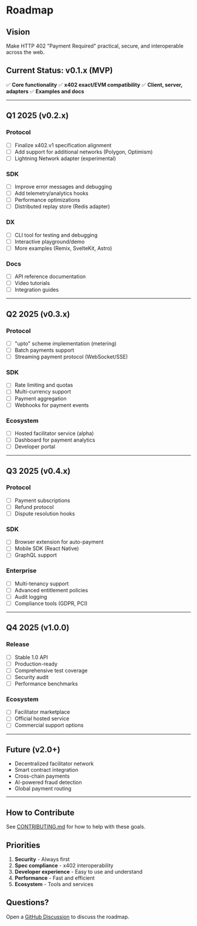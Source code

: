 # Roadmap

## Vision

Make HTTP 402 "Payment Required" practical, secure, and interoperable across the web.

## Current Status: v0.1.x (MVP)

✅ **Core functionality**
✅ **x402 exact/EVM compatibility**
✅ **Client, server, adapters**
✅ **Examples and docs**

---

## Q1 2025 (v0.2.x)

### Protocol

- [ ] Finalize x402.v1 specification alignment
- [ ] Add support for additional networks (Polygon, Optimism)
- [ ] Lightning Network adapter (experimental)

### SDK

- [ ] Improve error messages and debugging
- [ ] Add telemetry/analytics hooks
- [ ] Performance optimizations
- [ ] Distributed replay store (Redis adapter)

### DX

- [ ] CLI tool for testing and debugging
- [ ] Interactive playground/demo
- [ ] More examples (Remix, SvelteKit, Astro)

### Docs

- [ ] API reference documentation
- [ ] Video tutorials
- [ ] Integration guides

---

## Q2 2025 (v0.3.x)

### Protocol

- [ ] "upto" scheme implementation (metering)
- [ ] Batch payments support
- [ ] Streaming payment protocol (WebSocket/SSE)

### SDK

- [ ] Rate limiting and quotas
- [ ] Multi-currency support
- [ ] Payment aggregation
- [ ] Webhooks for payment events

### Ecosystem

- [ ] Hosted facilitator service (alpha)
- [ ] Dashboard for payment analytics
- [ ] Developer portal

---

## Q3 2025 (v0.4.x)

### Protocol

- [ ] Payment subscriptions
- [ ] Refund protocol
- [ ] Dispute resolution hooks

### SDK

- [ ] Browser extension for auto-payment
- [ ] Mobile SDK (React Native)
- [ ] GraphQL support

### Enterprise

- [ ] Multi-tenancy support
- [ ] Advanced entitlement policies
- [ ] Audit logging
- [ ] Compliance tools (GDPR, PCI)

---

## Q4 2025 (v1.0.0)

### Release

- [ ] Stable 1.0 API
- [ ] Production-ready
- [ ] Comprehensive test coverage
- [ ] Security audit
- [ ] Performance benchmarks

### Ecosystem

- [ ] Facilitator marketplace
- [ ] Official hosted service
- [ ] Commercial support options

---

## Future (v2.0+)

- Decentralized facilitator network
- Smart contract integration
- Cross-chain payments
- AI-powered fraud detection
- Global payment routing

---

## How to Contribute

See [CONTRIBUTING.md](./CONTRIBUTING.md) for how to help with these goals.

## Priorities

1. **Security** - Always first
2. **Spec compliance** - x402 interoperability
3. **Developer experience** - Easy to use and understand
4. **Performance** - Fast and efficient
5. **Ecosystem** - Tools and services

## Questions?

Open a [GitHub Discussion](https://github.com/402kit/402kit/discussions) to discuss the roadmap.
